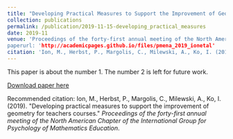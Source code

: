```yaml
---
title: "Developing Practical Measures to Support the Improvement of Geometry for Teachers Courses"
collection: publications
permalink: /publication/2019-11-15-developing_practical_measures
date: 2019-11
venue: 'Proceedings of the forty-first annual meeting of the North American Chapter of the International Group for Psychology of Mathematics Education.
paperurl: 'http://academicpages.github.io/files/pmena_2019_ionetal'
citation: 'Ion, M., Herbst, P., Margolis, C., Milewski, A., Ko, I. (2019). "Developing practical measures to support the improvement of geometry for teachers courses." <i> Proceedings of the forty-first annual meeting of the North American Chapter of the International Group for Psychology of Mathematics Education</i>'
---
```

This paper is about the number 1. The number 2 is left for future work.

[Download paper here](http://academicpages.github.io/files/paper1.pdf)

Recommended citation: Ion, M., Herbst, P., Margolis, C., Milewski, A., Ko, I. (2019). "Developing practical measures to support the improvement of geometry for teachers courses." <i> Proceedings of the forty-first annual meeting of the North American Chapter of the International Group for Psychology of Mathematics Education</i>.
